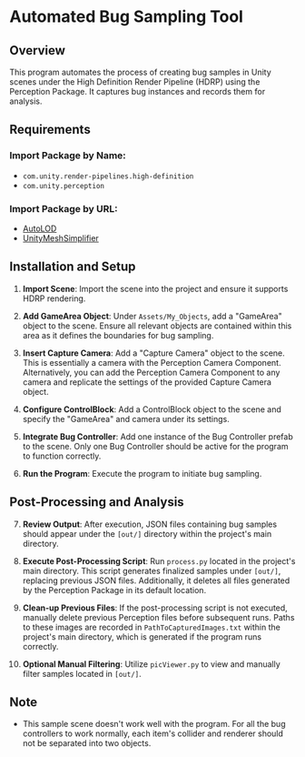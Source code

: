 # Automated Bug Sampling Tool

## Overview

This program automates the process of creating bug samples in Unity scenes under the High Definition Render Pipeline (HDRP) using the Perception Package. It captures bug instances and records them for analysis.

## Requirements

### Import Package by Name:
- `com.unity.render-pipelines.high-definition`
- `com.unity.perception`

### Import Package by URL:
- [AutoLOD](https://github.com/Unity-Technologies/AutoLOD.git)
- [UnityMeshSimplifier](https://github.com/Whinarn/UnityMeshSimplifier.git)

## Installation and Setup

1. **Import Scene**: Import the scene into the project and ensure it supports HDRP rendering.

2. **Add GameArea Object**: Under `Assets/My_Objects`, add a "GameArea" object to the scene. Ensure all relevant objects are contained within this area as it defines the boundaries for bug sampling.

3. **Insert Capture Camera**: Add a "Capture Camera" object to the scene. This is essentially a camera with the Perception Camera Component. Alternatively, you can add the Perception Camera Component to any camera and replicate the settings of the provided Capture Camera object.

4. **Configure ControlBlock**: Add a ControlBlock object to the scene and specify the "GameArea" and camera under its settings.

5. **Integrate Bug Controller**: Add one instance of the Bug Controller prefab to the scene. Only one Bug Controller should be active for the program to function correctly.

6. **Run the Program**: Execute the program to initiate bug sampling.

## Post-Processing and Analysis

7. **Review Output**: After execution, JSON files containing bug samples should appear under the `[out/]` directory within the project's main directory.

8. **Execute Post-Processing Script**: Run `process.py` located in the project's main directory. This script generates finalized samples under `[out/]`, replacing previous JSON files. Additionally, it deletes all files generated by the Perception Package in its default location.

9. **Clean-up Previous Files**: If the post-processing script is not executed, manually delete previous Perception files before subsequent runs. Paths to these images are recorded in `PathToCapturedImages.txt` within the project's main directory, which is generated if the program runs correctly.

10. **Optional Manual Filtering**: Utilize `picViewer.py` to view and manually filter samples located in `[out/]`.

## Note
- This sample scene doesn't work well with the program. For all the bug controllers to work normally, each item's collider and renderer should not be separated into two objects.
